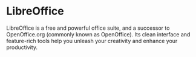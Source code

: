# LibreOffice
LibreOffice is a free and powerful office suite, and a successor to OpenOffice.org (commonly known as OpenOffice).  Its clean interface and feature-rich tools help you unleash your creativity and enhance your productivity.
